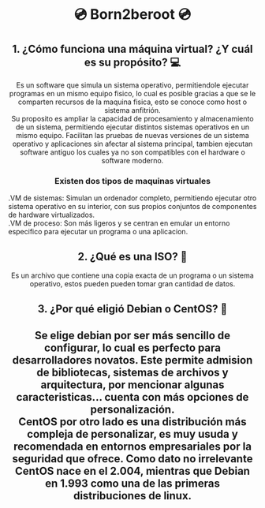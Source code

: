 <h1 align="center">💿 Born2beroot 💿</h1>

<h2 align="center">1. ¿Cómo funciona una máquina virtual? ¿Y cuál es su propósito? 💻</h2>

<div align="center">Es un software que simula un sistema operativo, permitiendole ejecutar programas en un mismo equipo fisico, lo cual es posible gracias a que se le comparten recursos de la maquina fisica, esto se conoce como host o sistema anfitrión.</div>

<div align="center">Su proposito es ampliar la capacidad de procesamiento y almacenamiento de un sistema, permitiendo ejecutar distintos sistemas operativos en un mismo equipo. Facilitan las pruebas de nuevas versiones de un sistema operativo y aplicaciones sin afectar al sistema principal, tambien ejecutan software antiguo los cuales ya no son compatibles con el hardware o software moderno.</div>

<h3 align="center">Existen dos tipos de maquinas virtuales</h3>

<div>.VM de sistemas: Simulan un ordenador completo, permitiendo ejecutar otro sistema operativo en su interior, con sus propios conjuntos de componentes de hardware virtualizados.</div>
<div>.VM de proceso: Son más ligeros y se centran en emular un entorno especifico para ejecutar un programa o una aplicacion.</div>

<h2 align="center">2. ¿Qué es una ISO? 💾</h2>

<div align="center">Es un archivo que contiene una copia exacta de un programa o un sistema operativo, estos pueden pueden tomar gran cantidad de datos.</div>

<h2 align="center">3. ¿Por qué eligió Debian o CentOS? 📌<h2>

<div align="center">Se elige debian por ser más sencillo de configurar, lo cual es perfecto para desarrolladores novatos.  Este permite admision de bibliotecas, sistemas de archivos y arquitectura, por mencionar algunas caracteristicas... cuenta con más opciones de personalización.</div>

<div align="center">CentOS por otro lado es una distribución más compleja de personalizar, es muy usuda y recomendada en entornos empresariales por la seguridad que ofrece. Como dato no irrelevante CentOS nace en el 2.004, mientras que Debian en 1.993 como una de las primeras distribuciones de linux.</div>